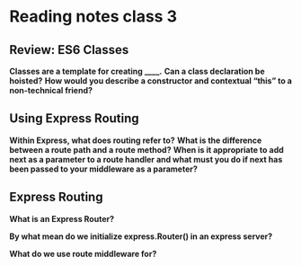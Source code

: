 # Reading notes class 3

## Review: ES6 Classes

**Classes are a template for creating ____.**
**Can a class declaration be hoisted?**
**How would you describe a constructor and contextual “this” to a non-technical friend?**

## Using Express Routing

**Within Express, what does routing refer to?**
**What is the difference between a route path and a route method?**
**When is it appropriate to add next as a parameter to a route handler and what must you do if next has been passed to your middleware as a parameter?**

## Express Routing

**What is an Express Router?**

**By what mean do we initialize express.Router() in an express server?**

**What do we use route middleware for?**
